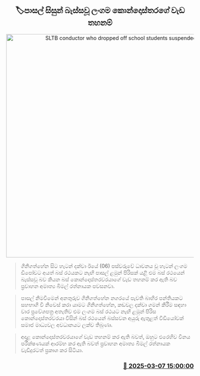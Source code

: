 <p align='center'><b><h2 align='center' title='SLTB conductor who dropped off school students suspended'>🏷පාසල් සිසුන් බැස්සවූ ලංගම කොන්දොස්තරගේ වැඩ තහනම්</h2></b></p>
<p align='center'><img src='https://helakuru.sgp1.cdn.digitaloceanspaces.com/esana/images/lib/ctb-condu.jpg' width='600' alt='SLTB conductor who dropped off school students suspended'></p>

> ගිනිගත්හේන සිට හැටන් දක්වා ඊයේ (06) පස්වරුවේ ධාවනය වූ හැටන් ලංගම ඩිපෝවට අයත් බස් රථයකට නැඟි පාසල් ළමුන් පිරිසක් යළි එම බස් රථයෙන් බැස්සවූ බව කියන බස් කොන්දොස්තරවරයාගේ වැඩ තහනම් කර ඇති බව ප්‍රවාහන අමාත්‍ය බිමල් රත්නායක පවසනවා.

> පාසල් නිමවිමෙන් අනතුරුව ගිනිගත්හේන නගරයේ පැවති බාහිර පන්තියකට සහභාගි වී නිවෙස් කරා යාමට ගිනිගත්හේන, කඩවල දක්වා ගමන් කිරීම සඳහා වාර ප්‍රවේශපත්‍ර අතැතිව එම ලංගම බස් රථයට නැඟි ළමුන් පිරිස කොන්දොස්තරවරයා විසින් බස් රථයෙන් බස්සවන අයුරු ඇතුළත් වීඩියෝවක් සමාජ මාධ්‍යවල අවධානයට ලක්ව තිබුණා.

> අදාළ කොන්දොස්තරවරයාගේ වැඩ තහනම් කර ඇති බවත්, ඔහුට එරෙහිව විනය පරීක්ෂණයක් ආරම්භ කර ඇති බවත් ප්‍රවාහන අමාත්‍ය බිමල් රත්නායක වැඩිදුරටත් ප්‍රකාශ කර සිටියා.



<h3 align='right'><a href='https://www.helakuru.lk/esana/p/108134/'>📅 2025-03-07 15:00:00</a></h3>
